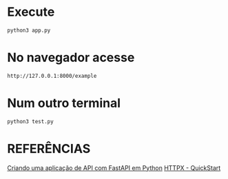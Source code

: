 # Execute
```
python3 app.py
```

# No navegador acesse
```
http://127.0.0.1:8000/example
```

# Num outro terminal
```
python3 test.py
```

# REFERÊNCIAS
[Criando uma aplicação de API com FastAPI em Python](https://www.youtube.com/watch?v=6khh3wzchls)
[HTTPX - QuickStart](https://www.python-httpx.org/quickstart/)
